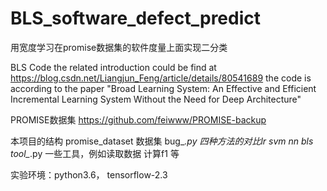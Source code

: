 # BLS_software_defect_predict
用宽度学习在promise数据集的软件度量上面实现二分类


BLS Code
the related introduction could be find at https://blog.csdn.net/Liangjun_Feng/article/details/80541689
the code is according to the paper "Broad Learning System: An Effective and Efficient Incremental Learning System Without the Need for Deep Architecture"


PROMISE数据集
https://github.com/feiwww/PROMISE-backup

本项目的结构
promise_dataset 数据集
bug_*.py  四种方法的对比lr svm nn bls
tool_*.py  一些工具，例如读取数据 计算f1 等

实验环境：python3.6， tensorflow-2.3

